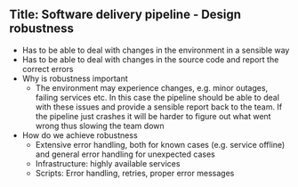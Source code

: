 Title: Software delivery pipeline - Design robustness
---

- Has to be able to deal with changes in the environment in a sensible way
- Has to be able to deal with changes in the source code and report the correct
  errors
- Why is robustness important
    - The environment may experience changes, e.g. minor outages, failing services etc. In this
      case the pipeline should be able to deal with these issues and provide a sensible report
      back to the team. If the pipeline just crashes it will be harder to figure out what went wrong
      thus slowing the team down
- How do we achieve robustness
  - Extensive error handling, both for known cases (e.g. service offline) and general error handling
    for unexpected cases
  - Infrastructure: highly available services
  - Scripts: Error handling, retries, proper error messages